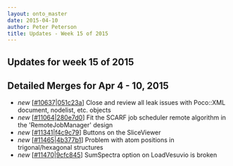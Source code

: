 ```yaml
---
layout: onto_master
date: 2015-04-10
author: Peter Peterson
title: Updates - Week 15 of 2015
---
```

Updates for week 15 of 2015
---------------------------

Detailed Merges for Apr 4 - 10, 2015
------------------------------------
* *new* \[[#10637](http://trac.mantidproject.org/mantid/ticket/10637)\|[051c23a](https://github.com/mantidproject/mantid/commit/051c23a6a51d68659f13126e34141fbdc17ea10b)\] Close and review all leak issues with Poco::XML document, nodelist, etc. objects
* *new* \[[#11064](http://trac.mantidproject.org/mantid/ticket/11064)\|[280e7d0](https://github.com/mantidproject/mantid/commit/280e7d03431239b969ec126377e48b1612cf1024)\] Fit the SCARF job scheduler remote algorithm in the 'RemoteJobManager' design
* *new* \[[#11341](http://trac.mantidproject.org/mantid/ticket/11341)\|[f4c9c79](https://github.com/mantidproject/mantid/commit/f4c9c79cf478ecf356f8e0994dec4cbc5a9420a1)\] Buttons on the SliceViewer
* *new* \[[#11465](http://trac.mantidproject.org/mantid/ticket/11465)\|[4b377b1](https://github.com/mantidproject/mantid/commit/4b377b1ed7e87b9a9b172a432a67deaf9c58b219)\] Problem with atom positions in trigonal/hexagonal structures
* *new* \[[#11470](http://trac.mantidproject.org/mantid/ticket/11470)\|[9cfc845](https://github.com/mantidproject/mantid/commit/9cfc845d0fa1b017d18519261de6c71a674920f0)\] SumSpectra option on LoadVesuvio is broken
